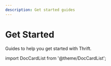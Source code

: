 ```yaml
---
description: Get started guides
---
```


# Get Started

Guides to help you get started with Thrift.

import DocCardList from '@theme/DocCardList';

<DocCardList />

